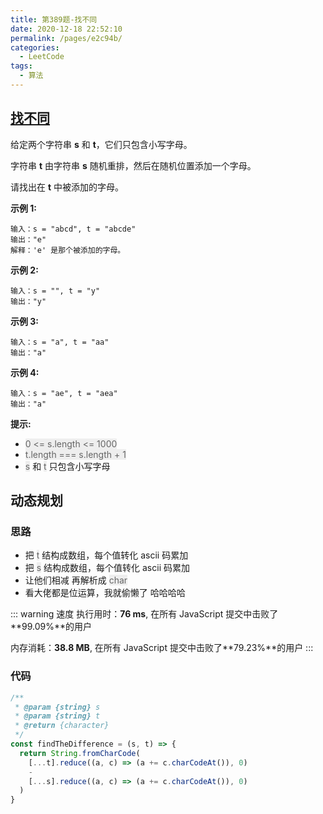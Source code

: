 ```yaml
---
title: 第389题-找不同
date: 2020-12-18 22:52:10
permalink: /pages/e2c94b/
categories:
  - LeetCode
tags:
  - 算法
---
```


## [找不同](https://leetcode-cn.com/problems/find-the-difference/)

给定两个字符串 **s** 和 **t**，它们只包含小写字母。

字符串 **t** 由字符串 **s** 随机重排，然后在随机位置添加一个字母。

请找出在 **t** 中被添加的字母。

**示例 1:**

```
输入：s = "abcd", t = "abcde"
输出："e"
解释：'e' 是那个被添加的字母。
```

<!-- more -->

**示例 2:**

```
输入：s = "", t = "y"
输出："y"
```

**示例 3:**

```
输入：s = "a", t = "aa"
输出："a"
```

**示例 4:**

```
输入：s = "ae", t = "aea"
输出："a"
```

**提示:**

- <font style="background: #eee; color: #666;">0 <= s.length <= 1000</font>
- <font style="background: #eee; color: #666;">t.length === s.length + 1</font>
- <font style="background: #eee; color: #666;">s</font> 和 <font style="background: #eee; color: #666;">t</font> 只包含小写字母

## 动态规划

### 思路

- 把 <font style="background: #eee; color: #666;">t</font> 结构成数组，每个值转化 ascii 码累加
- 把 <font style="background: #eee; color: #666;">s</font> 结构成数组，每个值转化 ascii 码累加
- 让他们相减 再解析成 <font style="background: #eee; color: #666;">char</font>
- 看大佬都是位运算，我就偷懒了 哈哈哈哈

::: warning 速度
执行用时：**76 ms**, 在所有 JavaScript 提交中击败了**99.09%**的用户

内存消耗：**38.8 MB**, 在所有 JavaScript 提交中击败了**79.23%**的用户
:::

### 代码

```JavaScript
/**
 * @param {string} s
 * @param {string} t
 * @return {character}
 */
const findTheDifference = (s, t) => {
  return String.fromCharCode(
    [...t].reduce((a, c) => (a += c.charCodeAt()), 0)
    -
    [...s].reduce((a, c) => (a += c.charCodeAt()), 0)
  )
}
```
